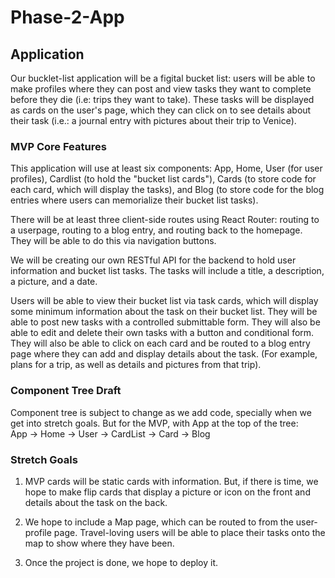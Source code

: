 # Phase-2-App
## Application
Our bucklet-list application will be a figital bucket list: users will be able to make profiles where they can post and view tasks they want to complete before they die (i.e: trips they want to take). These tasks will be displayed as cards on the user's page, which they can click on to see details about their task (i.e.: a journal entry with pictures about their trip to Venice). 

### MVP Core Features
This application will use at least six components: App, Home, User (for user profiles), Cardlist (to hold the "bucket list cards"), Cards (to store code for each card, which will display the tasks), and Blog (to store code for the blog entries where users can memorialize their bucket list tasks). 

There will be at least three client-side routes using React Router: routing to a userpage, routing to a blog entry, and routing back to the homepage. They will be able to do this via navigation buttons. 

We will be creating our own RESTful API for the backend to hold user information and bucket list tasks. The tasks will include a title, a description, a picture, and a date. 

Users will be able to view their bucket list via task cards, which will display some minimum information about the task on their bucket list. They will be able to post new tasks with a controlled submittable form. They will also be able to edit and delete their own tasks with a button and conditional form. They will also be able to click on each card and be routed to a blog entry page where they can add and display details about the task. (For example, plans for a trip, as well as details and pictures from that trip).

### Component Tree Draft
Component tree is subject to change as we add code, specially when we get into stretch goals. But for the MVP, with App at the top of the tree:  
App -> Home -> User -> CardList -> Card -> Blog

### Stretch Goals 
1. MVP cards will be static cards with information. But, if there is time, we hope to make flip cards that display a picture or icon on the front and details about the task on the back. 

2. We hope to include a Map page, which can be routed to from the user-profile page. Travel-loving users will be able to place their tasks onto the map to show where they have been. 

3. Once the project is done, we hope to deploy it. 
